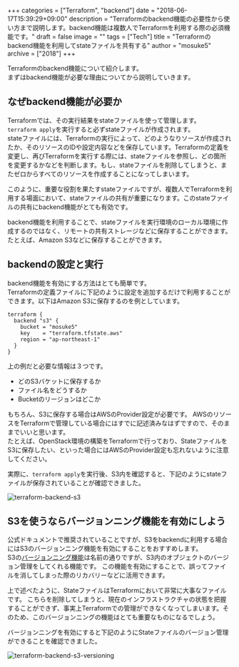 +++
categories = ["Terraform", "backend"]
date = "2018-06-17T15:39:29+09:00"
description = "Terraformのbackend機能の必要性から使い方まで説明します。backend機能は複数人でTerraformを利用する際の必須機能です。"
draft = false
image = ""
tags = ["Tech"]
title = "Terraformのbackend機能を利用してstateファイルを共有する"
author = "mosuke5"
archive = ["2018"]
+++

Terraformのbackend機能について紹介します。  
まずはbackend機能が必要な理由についてから説明していきます。
<!--more-->

## なぜbackend機能が必要か
Terraformでは、その実行結果をstateファイルを使って管理します。  
`terraform apply`を実行すると必ずstateファイルが作成されます。  
stateファイルには、Terraformの実行によって、どのようなりソースが作成されたか、そのリソースのIDや設定内容などを保存しています。Terraformの定義を変更し、再びTerraformを実行する際には、stateファイルを参照し、どの箇所を変更するかなどを判断します。もし、stateファイルを削除してしまうと、またゼロからすべてのリソースを作成することになってしまいます。

このように、重要な役割を果たすstateファイルですが、複数人でTerraformを利用する場面において、stateファイルの共有が重要になります。このstateファイルの共有にbackend機能がとても有効です。

backend機能を利用することで、stateファイルを実行環境のローカル環境に作成するのではなく、リモートの共有ストレージなどに保存することができます。
たとえば、Amazon S3などに保存することができます。

## backendの設定と実行
backend機能を有効にする方法はとても簡単です。  
Terraformの定義ファイルに下記のように設定を追加するだけで利用することができます。以下はAmazon S3に保存するのを例としています。

```
terraform {
  backend "s3" {
    bucket = "mosuke5"
    key    = "terraform.tfstate.aws"
    region = "ap-northeast-1"
  }
}
```

上の例だと必要な情報は３つです。

- どのS3バケットに保存するか
- ファイル名をどうするか
- Bucketのリージョンはどこか

もちろん、S3に保存する場合はAWSのProvider設定が必要です。
AWSのリソースをTerraformで管理している場合にはすでに記述済みなはずですので、そのままでいいと思います。  
たとえば、OpenStack環境の構築をTerraformで行っており、StateファイルをS3に保存したい、といった場合にはAWSのProvider設定も忘れないように注意してください。

実際に、`terraform apply`を実行後、S3内を確認すると、下記のようにstateファイルが保存されていることが確認できました。

![terraform-backend-s3](/image/terraform-backend-s3.png)

## S3を使うならバージョンニング機能を有効にしよう
公式ドキュメントで推奨されていることですが、S3をbackendに利用する場合にはS3のバージョンニング機能を有効にすることをおすすめします。  
S3の[バージョンニング機能](https://docs.aws.amazon.com/ja_jp/AmazonS3/latest/dev/Versioning.html)は名前の通りですが、S3内のオブジェクトのバージョン管理をしてくれる機能です。
この機能を有効にすることで、誤ってファイルを消してしまった際のリカバリーなどに活用できます。

上で述べたように、StateファイルはTerraformにおいて非常に大事なファイルです。
こちらを削除してしまうと、現在のインフラストラクチャの状態を把握することができず、事実上Terraformでの管理ができなくなってしまいます。そのため、このバージョンニングの機能はとても重要なものになるでしょう。

バージョンニングを有効にすると下記のようにStateファイルのバージョン管理ができることを確認できました。

![terraform-backend-s3-versioning](/image/terraform-backend-s3-versioning.png)